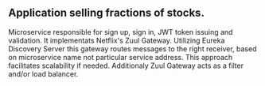 ## Application selling fractions of stocks.

Microservice responsible for sign up, sign in, JWT token issuing and validation.
It implementats Netflix's Zuul Gateway.
Utilizing Eureka Discovery Server this gateway routes messages to the right receiver,
based on microservice name not particular service address. This approach facilitates scalability if needed.
Additionaly Zuul Gateway acts as a filter and/or load balancer.
